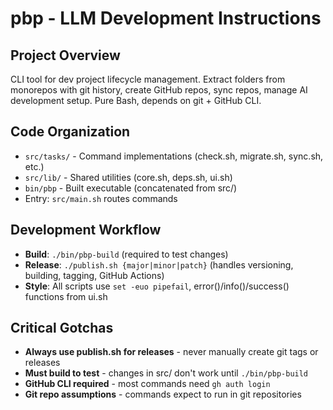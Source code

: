 # pbp - LLM Development Instructions

## Project Overview
CLI tool for dev project lifecycle management. Extract folders from monorepos with git history, create GitHub repos, sync repos, manage AI development setup. Pure Bash, depends on git + GitHub CLI.

## Code Organization
- `src/tasks/` - Command implementations (check.sh, migrate.sh, sync.sh, etc.)
- `src/lib/` - Shared utilities (core.sh, deps.sh, ui.sh)  
- `bin/pbp` - Built executable (concatenated from src/)
- Entry: `src/main.sh` routes commands

## Development Workflow
- **Build**: `./bin/pbp-build` (required to test changes)
- **Release**: `./publish.sh {major|minor|patch}` (handles versioning, building, tagging, GitHub Actions)
- **Style**: All scripts use `set -euo pipefail`, error()/info()/success() functions from ui.sh

## Critical Gotchas
- **Always use publish.sh for releases** - never manually create git tags or releases
- **Must build to test** - changes in src/ don't work until `./bin/pbp-build`
- **GitHub CLI required** - most commands need `gh auth login`
- **Git repo assumptions** - commands expect to run in git repositories
